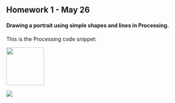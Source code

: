 ## Homework 1 - May 26

#### Drawing a portrait using simple shapes and lines in Processing. 

This is the Processing code snippet:

<img src="https://github.com/ronit-singh/Intro_to_IM/blob/main/May%2026/CodeSnippet.jpg" width="100" height="100">

![](https://github.com/ronit-singh/Intro_to_IM/blob/main/May%2026/Screenshot.jpg)
